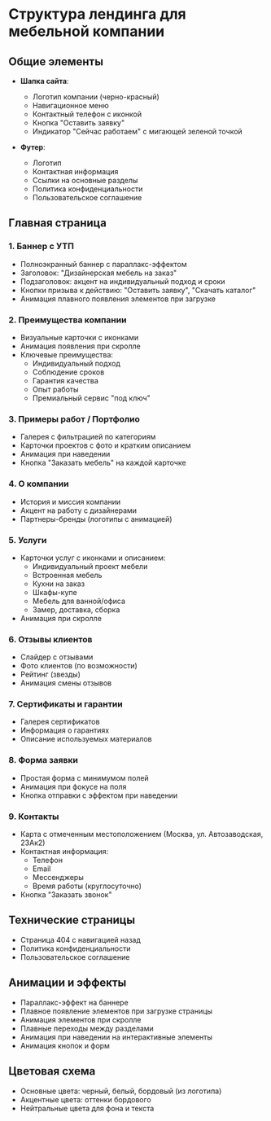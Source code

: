 # Структура лендинга для мебельной компании

## Общие элементы
- **Шапка сайта**:
  - Логотип компании (черно-красный)
  - Навигационное меню
  - Контактный телефон с иконкой
  - Кнопка "Оставить заявку"
  - Индикатор "Сейчас работаем" с мигающей зеленой точкой

- **Футер**:
  - Логотип
  - Контактная информация
  - Ссылки на основные разделы
  - Политика конфиденциальности
  - Пользовательское соглашение

## Главная страница

### 1. Баннер с УТП
- Полноэкранный баннер с параллакс-эффектом
- Заголовок: "Дизайнерская мебель на заказ"
- Подзаголовок: акцент на индивидуальный подход и сроки
- Кнопки призыва к действию: "Оставить заявку", "Скачать каталог"
- Анимация плавного появления элементов при загрузке

### 2. Преимущества компании
- Визуальные карточки с иконками
- Анимация появления при скролле
- Ключевые преимущества:
  - Индивидуальный подход
  - Соблюдение сроков
  - Гарантия качества
  - Опыт работы
  - Премиальный сервис "под ключ"

### 3. Примеры работ / Портфолио
- Галерея с фильтрацией по категориям
- Карточки проектов с фото и кратким описанием
- Анимация при наведении
- Кнопка "Заказать мебель" на каждой карточке

### 4. О компании
- История и миссия компании
- Акцент на работу с дизайнерами
- Партнеры-бренды (логотипы с анимацией)

### 5. Услуги
- Карточки услуг с иконками и описанием:
  - Индивидуальный проект мебели
  - Встроенная мебель
  - Кухни на заказ
  - Шкафы-купе
  - Мебель для ванной/офиса
  - Замер, доставка, сборка
- Анимация при скролле

### 6. Отзывы клиентов
- Слайдер с отзывами
- Фото клиентов (по возможности)
- Рейтинг (звезды)
- Анимация смены отзывов

### 7. Сертификаты и гарантии
- Галерея сертификатов
- Информация о гарантиях
- Описание используемых материалов

### 8. Форма заявки
- Простая форма с минимумом полей
- Анимация при фокусе на поля
- Кнопка отправки с эффектом при наведении

### 9. Контакты
- Карта с отмеченным местоположением (Москва, ул. Автозаводская, 23Ак2)
- Контактная информация:
  - Телефон
  - Email
  - Мессенджеры
  - Время работы (круглосуточно)
- Кнопка "Заказать звонок"

## Технические страницы
- Страница 404 с навигацией назад
- Политика конфиденциальности
- Пользовательское соглашение

## Анимации и эффекты
- Параллакс-эффект на баннере
- Плавное появление элементов при загрузке страницы
- Анимация элементов при скролле
- Плавные переходы между разделами
- Анимация при наведении на интерактивные элементы
- Анимация кнопок и форм

## Цветовая схема
- Основные цвета: черный, белый, бордовый (из логотипа)
- Акцентные цвета: оттенки бордового
- Нейтральные цвета для фона и текста
